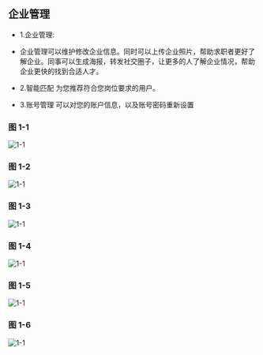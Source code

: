 ## 企业管理 <!-- {docsify-ignore} -->



 - 1.企业管理: 
 - 企业管理可以维护修改企业信息。同时可以上传企业照片，帮助求职者更好了解企业。同事可以生成海报，转发社交圈子，让更多的人了解企业情况，帮助企业更快的找到合适人才。
   
- 2.智能匹配
为您推荐符合您岗位要求的用户。


- 3.账号管理
可以对您的账户信息，以及账号密码重新设置















### 图 1-1<!-- {docsify-ignore} -->

![1-1](images/12-1.png)

### 图 1-2<!-- {docsify-ignore} -->

![1-1](images/12-2.png)


### 图 1-3<!-- {docsify-ignore} -->
![1-1](images/12-3.png)

### 图 1-4<!-- {docsify-ignore} -->
![1-1](images/12-4.png)

### 图 1-5<!-- {docsify-ignore} -->
![1-1](images/12-5.png)

### 图 1-6<!-- {docsify-ignore} -->
![1-1](images/12-6.png)